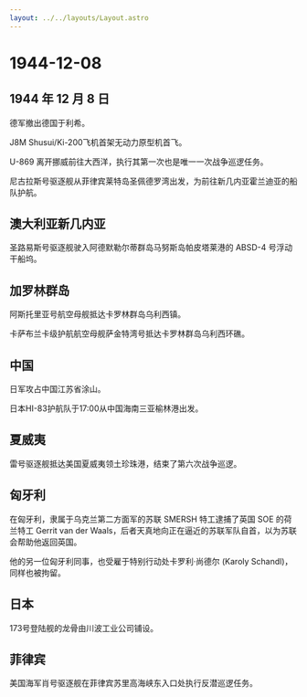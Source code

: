 ```yaml
---
layout: ../../layouts/Layout.astro
---
```


# 1944-12-08

## 1944 年 12 月 8 日

德军撤出德国于利希。

J8M Shusui/Ki-200飞机首架无动力原型机首飞。

U-869 离开挪威前往大西洋，执行其第一次也是唯一一次战争巡逻任务。

尼古拉斯号驱逐舰从菲律宾莱特岛圣佩德罗湾出发，为前往新几内亚霍兰迪亚的船队护航。

## 澳大利亚新几内亚

圣路易斯号驱逐舰驶入阿德默勒尔蒂群岛马努斯岛帕皮塔莱港的 ABSD-4
号浮动干船坞。

## 加罗林群岛

阿斯托里亚号航空母舰抵达卡罗林群岛乌利西镇。

卡萨布兰卡级护航航空母舰萨金特湾号抵达卡罗林群岛乌利西环礁。

## 中国

日军攻占中国江苏省涂山。

日本HI-83护航队于17:00从中国海南三亚榆林港出发。

## 夏威夷

雷号驱逐舰抵达美国夏威夷领土珍珠港，结束了第六次战争巡逻。

## 匈牙利

在匈牙利，隶属于乌克兰第二方面军的苏联 SMERSH 特工逮捕了英国 SOE
的荷兰特工 Gerrit van der
Waals，后者天真地向正在逼近的苏联军队自首，以为苏联会帮助他返回英国。

他的另一位匈牙利同事，也受雇于特别行动处卡罗利·尚德尔 (Karoly
Schandl)，同样也被拘留。

## 日本

173号登陆舰的龙骨由川波工业公司铺设。

## 菲律宾

美国海军肖号驱逐舰在菲律宾苏里高海峡东入口处执行反潜巡逻任务。